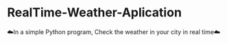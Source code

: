 # RealTime-Weather-Aplication
☁️In a simple Python program, Check the weather in your city in real time☁️
